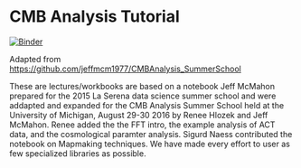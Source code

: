 # CMB Analysis Tutorial

[![Binder](https://mybinder.org/badge_logo.svg)](https://mybinder.org/v2/gh/zonca/CMBAnalysis_SummerSchool/cmb_cal_2024?labpath=CMB_School_Part_01-CMB.ipynb)

Adapted from <https://github.com/jeffmcm1977/CMBAnalysis_SummerSchool>

These are lectures/workbooks are based on a notebook Jeff McMahon prepared for the 2015 La Serena data science summer school and were addapted and expanded for the CMB Analysis Summer School held at the University of Michigan, August 29-30 2016 by Renee Hlozek and Jeff McMahon.  Renee added the the FFT intro, the example analysis of ACT data, and the cosmological paramter analysis.  Sigurd Naess contributed the notebook on Mapmaking techniques. We have made every effort to user as few specialized libraries as possible.
